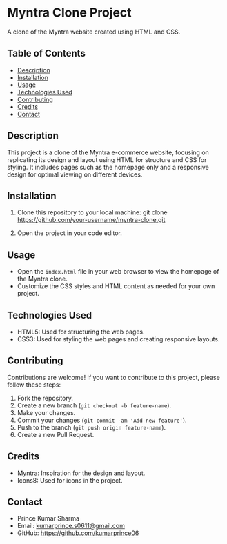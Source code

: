 # Myntra Clone Project

A clone of the Myntra website created using HTML and CSS.

## Table of Contents
- [Description](#description)
- [Installation](#installation)
- [Usage](#usage)
- [Technologies Used](#technologies-used)
- [Contributing](#contributing)
- [Credits](#credits)
- [Contact](#contact)

## Description
This project is a clone of the Myntra e-commerce website, focusing on replicating its design and layout using HTML for structure and CSS for styling. It includes pages such as the homepage only and a responsive design for optimal viewing on different devices.

## Installation
1. Clone this repository to your local machine:
git clone https://github.com/your-username/myntra-clone.git

2. Open the project in your code editor.

## Usage
- Open the `index.html` file in your web browser to view the homepage of the Myntra clone.
- Customize the CSS styles and HTML content as needed for your own project.

## Technologies Used
- HTML5: Used for structuring the web pages.
- CSS3: Used for styling the web pages and creating responsive layouts.

## Contributing
Contributions are welcome! If you want to contribute to this project, please follow these steps:
1. Fork the repository.
2. Create a new branch (`git checkout -b feature-name`).
3. Make your changes.
4. Commit your changes (`git commit -am 'Add new feature'`).
5. Push to the branch (`git push origin feature-name`).
6. Create a new Pull Request.

## Credits
- Myntra: Inspiration for the design and layout.
- Icons8: Used for icons in the project.

## Contact
- Prince Kumar Sharma
- Email: kumarprince.s0611@gmail.com
- GitHub: https://github.com/kumarprince06
